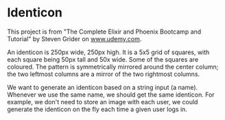 # Identicon

This project is from "The Complete Elixir and Phoenix Bootcamp and Tutorial" by Steven Grider on www.udemy.com.

An identicon is 250px wide, 250px high.  It is a 5x5 grid of squares, with each square being 50px tall and 50x wide.
Some of the squares are coloured.
The pattern is symmetrically mirrored around the center column; the
two leftmost columns are a mirror of the two rightmost columns.

We want to generate an identicon based on a string input (a name).  Whenever we use the same name, we should
get the same identicon.   For example, we don't need to store an image with each user, we could generate the identicon on the fly each time a given user logs in.
